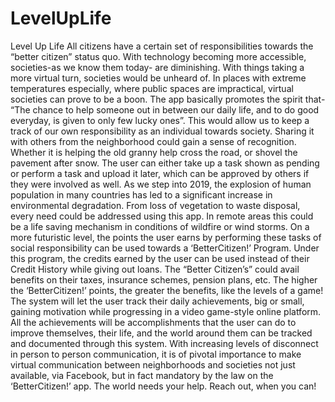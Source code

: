 # LevelUpLife

Level Up Life
All citizens have a certain set of responsibilities towards the “better citizen” status quo. With technology becoming more accessible, societies-as we know them today- are diminishing. With things taking a more virtual turn, societies would be unheard of. In places with extreme temperatures especially, where public spaces are impractical, virtual societies can prove to be a boon.
The app basically promotes the spirit that- “The chance to help someone out in between our daily life, and to do good everyday, is given to only few lucky ones”. This would allow us to keep a track of our own responsibility as an individual towards society. Sharing it with others from the neighborhood could gain a sense of recognition.
Whether it is helping the old granny help cross the road, or shovel the pavement after snow. The user can either take up a task shown as pending or perform a task and upload it later, which can be approved by others if they were involved as well.
As we step into 2019, the explosion of human population in many countries has led to a significant increase in environmental degradation. From loss of vegetation to waste disposal, every need could be addressed using this app. In remote areas this could be a life saving mechanism in conditions of wildfire or wind storms.
On a more futuristic level, the points the user earns by performing these tasks of social responsibility can be used towards a ‘BetterCitizen!’ Program. Under this program, the credits earned by the user can be used instead of their Credit History while giving out loans. The “Better Citizen’s” could avail benefits on their taxes, insurance schemes, pension plans, etc. The higher the ‘BetterCitizen!’ points, the greater the benefits, like the levels of a game!
The system will let the user track their daily achievements, big or small, gaining motivation while progressing in a video game-style online platform. All the achievements will be accomplishments that the user can do to improve themselves, their life, and the world around them can be tracked and documented through this system.
With increasing levels of disconnect in person to person communication, it is of pivotal importance to make virtual communication between neighborhoods and societies not just available, via Facebook, but in fact mandatory by the law on the ‘BetterCitizen!’ app.
The world needs your help. Reach out, when you can!
 